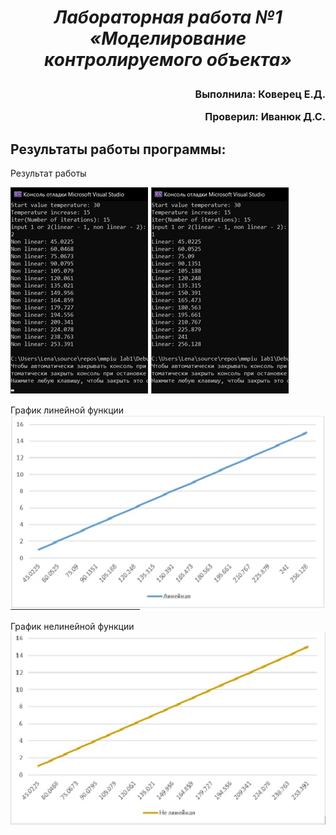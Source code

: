 ***<h1 align = "center">Лабораторная работа №1 «Моделирование контролируемого объекта»</a>***

<font size = 3>
<p align = "right">
Выполнила: Коверец Е.Д.</p>
<p align = "right">
Проверил: Иванюк Д.С.</p>
</font>

## **Результаты работы программы:**
  
Результат работы

<img src="Results/nonlinear.png">
<img src="Results/linear.png">
  
График линейной функции
<img src="Grafics/linear.png">
  
График нелинейной функции
<img src="Grafics/nonlinear.png">

